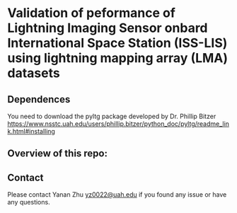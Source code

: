 # Validation of  peformance of Lightning Imaging Sensor onbard International Space Station (ISS-LIS) using lightning mapping array (LMA) datasets


## Dependences
You need to download the pyltg package developed by Dr. Phillip Bitzer 
<https://www.nsstc.uah.edu/users/phillip.bitzer/python_doc/pyltg/readme_link.html#installing>

## Overview of this repo:



## Contact
Please contact Yanan Zhu <yz0022@uah.edu> if you found any issue or have any questions. 